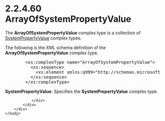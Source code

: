 <html dir="LTR" xmlns:mshelp="http://msdn.microsoft.com/mshelp" xmlns:ddue="http://ddue.schemas.microsoft.com/authoring/2003/5" xmlns:xlink="http://www.w3.org/1999/xlink" xmlns:tool="http://www.microsoft.com/tooltip">
    <head>
        <meta http-equiv="Content-Type" content="text/html; CHARSET=utf-8"></meta>
        <meta name="save" content="history"></meta>
        <title>2.2.4.60 ArrayOfSystemPropertyValue</title>
        <xml>
            <mshelp:toctitle title="2.2.4.60 ArrayOfSystemPropertyValue"></mshelp:toctitle>
            <mshelp:rltitle title="[MS-SSMDSWS-15]: ArrayOfSystemPropertyValue"></mshelp:rltitle>
            <mshelp:keyword index="A" term="f4866a66-a064-429f-91ab-a655fdb7ec5c"></mshelp:keyword>
            <mshelp:attr name="DCSext.ContentType" value="open specification"></mshelp:attr>
            <mshelp:attr name="AssetID" value="f4866a66-a064-429f-91ab-a655fdb7ec5c"></mshelp:attr>
            <mshelp:attr name="TopicType" value="kbRef"></mshelp:attr>
            <mshelp:attr name="DCSext.Title" value="[MS-SSMDSWS-15]: ArrayOfSystemPropertyValue" />
        </xml>
    </head>
    <body>
        <div id="header">
            <h1 class="heading">2.2.4.60 ArrayOfSystemPropertyValue</h1>
        </div>
        <div id="mainSection">
            <div id="mainBody">
                <div id="allHistory" class="saveHistory"></div>
                <div id="sectionSection0" class="section" name="collapseableSection">
                    

<p>The <b>ArrayOfSystemPropertyValue</b> complex type is a
collection of <a href="4d16bb91-b37e-4f79-ae52-cd5bf744d8d9.md">SystemPropertyValue</a>
complex types.</p>

<p>The following is the XML schema definition of the <b>ArrayOfSystemPropertyValue</b>
complex type.</p>

<dl>
<dd>
<div><pre>   &lt;xs:complexType name=&quot;ArrayOfSystemPropertyValue&quot;&gt;
     &lt;xs:sequence&gt;
       &lt;xs:element xmlns:q999=&quot;http://schemas.microsoft.com/sqlserver/masterdataservices/2009/09&quot; minOccurs=&quot;0&quot; maxOccurs=&quot;unbounded&quot; name=&quot;SystemPropertyValue&quot; nillable=&quot;true&quot; type=&quot;q999:SystemPropertyValue&quot; xmlns:xs=&quot;http://www.w3.org/2001/XMLSchema&quot; /&gt;
     &lt;/xs:sequence&gt;
   &lt;/xs:complexType&gt;
</pre></div>
</dd></dl>

<p><b>SystemPropertyValue</b>: Specifies the <b>SystemPropertyValue</b>
complex type.</p>


                </div>
            </div>
        </div>
    </body>
</html>